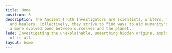```yaml
---
title: Home
position: 8
description: The Ancient Truth Investigators are scientists, writers, makers, creatives
  and healers. Collectively, they strive to find ways to aid Humanity's growth towards
  a more evolved bond between ourselves and the planet.
lede: Investigating the unexplainable, unearthing hidden origins, exploring the meaning
  of it all...
layout: home
---
```


